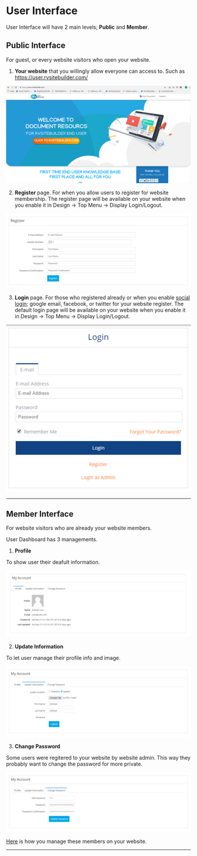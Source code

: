 # User Interface

User Interface will have 2 main levels; **Public** and **Member**.


## Public Interface

For guest, or every website visitors who open your website.

1. **Your website** that you willingly allow everyone can access to. Such as https://user.rvsitebuilder.com/

![image](images/ui6.png)


2. **Register** page. For when you allow users to register for website membership. The register page will be available on your website when you enable it in Design -> Top Menu -> Display Login/Logout.

![image](images/ui4.png)

3. **Login** page. For those who registered already or when you enable [social login](register-and-login-system.md); google email, facebook, or twitter for your website register. The default login page will be available on your website when you enable it in Design -> Top Menu -> Display Login/Logout.

![image](images/ui5.png)

----------------------------------------------------------------

## Member Interface

For website visitors who are already your website members.

User Dashboard has 3 managements.

1. **Profile**

To show user their deafult information.

![image](images/ui1.png)


2. **Update Information**

To let user manage their profile info and image.

![image](images/ui2.png)


3. **Change Password**

Some users were regitered to your website by website admin. This way they probably want to change the password for more private.

![image](images/ui3.png)


[Here](website-membership.md) is how you manage these members on your website.

---------------------------------------------------------------

